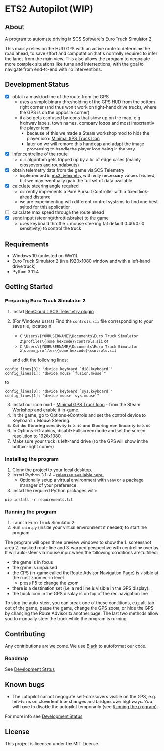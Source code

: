 # ETS2 Autopilot (WIP)

## About

A program to automate driving in SCS Software's Euro Truck Simulator 2.

This mainly relies on the HUD GPS with an active route to determine the road ahead, to save effort and computation that's normally required to infer the lanes from the main view. This also allows the program to negogiate more complex situations like turns and intersections, with the goal to navigate from end-to-end with no interventions.

## Development Status

- [x] obtain a mask/outline of the route from the GPS
  - uses a simple binary thresholding of the GPS HUD from the bottom right corner (and thus won't work on right-hand drive trucks, where the GPS is on the opposite corner)
  - it also gets confused by icons that show up on the map, e.g. highway labels, town names, company logos and most importantly the player icon
    - because of this we made a Steam workshop mod to hide the player icon: [Minimal GPS Truck Icon](https://steamcommunity.com/sharedfiles/filedetails/?id=3023064996)
    - later on we will remove this handicap and adapt the image processing to handle the player icon being in the way
- [x] infer centreline of the route
  - our algorithm gets tripped up by a lot of edge cases (mainly crossovers and roundabouts)
- [x] obtain telemetry data from the game via SCS Telemetry
  - implemented in [ets2_telemetry](ets2_telemetry) with only necessary values fetched, but we may eventually grab the full set of data available.
- [x] calculate steering angle required
  - currently implements a Pure Pursuit Controller with a fixed look-ahead distance
  - we are experimenting with different control systems to find one best suited for this application.
- [ ] calculate max speed through the route ahead
- [x] send input (steering/throttle/brake) to the game
  - uses keyboard throttle + mouse steering (at default 0.40/0.00 sensitivity) to control the truck

## Requirements

- Windows 10 (untested on Win11)
- Euro Truck Simulator 2 (in a 1920x1080 window and with a left-hand drive truck)
- Python 3.11.4

## Getting Started
### Preparing Euro Truck Simulator 2
1. Install [RenCloud's SCS Telemetry plugin](https://github.com/RenCloud/scs-sdk-plugin#installation).
2. (For Windows users) Find the `controls.sii` file corresponding to your save file, located in
   - `C:\Users\{YOURUSERNAME}\Documents\Euro Truck Simulator 2\profiles\{some hexcode}\controls.sii` or
   - `C:\Users\{YOURUSERNAME}\Documents\Euro Truck Simulator 2\steam_profiles\{some hexcode}\controls.sii`

   and edit the following lines:

```
config_lines[0]: "device keyboard `di8.keyboard`"
config_lines[1]: "device mouse `fusion.mouse`"
```

to

```
config_lines[0]: "device keyboard `sys.keyboard`"
config_lines[1]: "device mouse `sys.mouse`"
```
3. Install our icon mod - [Minimal GPS Truck Icon](https://steamcommunity.com/sharedfiles/filedetails/?id=3023064996) - from the Steam Workshop and enable it in-game.
4. In the game, go to Options->Controls and set the control device to Keyboard + Mouse Steering.
5. Set the Steering sensitivity to `0.40` and Steering non-linearity to `0.00`
6. In Options->Graphics, disable Fullscreen mode and set the screen resolution to 1920x1080.
7. Make sure your truck is left-hand drive (so the GPS will show in the bottom-right corner)

### Installing the program
1. Clone the project to your local desktop.
2. Install Python 3.11.4 - [releases available here.](https://www.python.org/downloads/release/python-3114/)
   - Optionally setup a virtual environment with `venv` or a package manager of your preference.
3. Install the required Python packages with:

```
pip install -r requirements.txt
```

### Running the program

1. Launch Euro Truck Simulator 2.
2. Run `main.py` (inside your virtual environment if needed) to start the program.

The program will open three preview windows to show the 1. screenshot area 2. masked route line and 3. warped perspective with centreline overlay. It will auto-steer via mouse input when the following conditions are fulfilled:
- the game is in focus
- the game is unpaused
- the GPS (in-game called the Route Advisor Navigation Page) is visible at the most zoomed-in level
  - press F5 to change the zoom
- there is a destination set (i.e. a red line is visible in the GPS display).
- the truck icon in the GPS display is on top of the red navigation line

To stop the auto-steer, you can break one of these conditions, e.g. alt-tab out of the game, pause the game, change the GPS zoom, or hide the GPS by changing the Route Advisor to another page. The last two methods allow you to manually steer the truck while the program is running.

## Contributing

Any contributions are welcome. We use [Black](https://github.com/psf/black) to autoformat our code.

### Roadmap

See [Development Status](README.md#Development-Status)

## Known bugs

- The autopilot cannot negogiate self-crossovers visible on the GPS, e.g. left-turns on cloverleaf interchanges and bridges over highways. You will have to disable the autopilot temporarily (see [Running the program](README.md#Running-the-program)).

For more info see [Development Status](README.md#Development-Status)

## License

This project is licensed under the MIT License.
